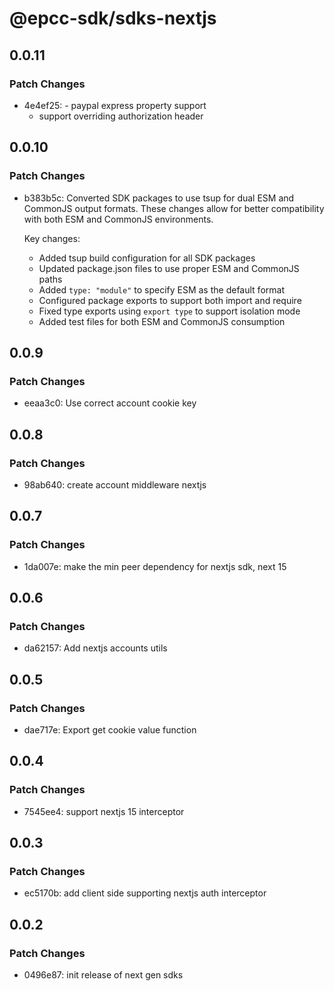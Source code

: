 # @epcc-sdk/sdks-nextjs

## 0.0.11

### Patch Changes

- 4e4ef25: - paypal express property support
  - support overriding authorization header

## 0.0.10

### Patch Changes

- b383b5c: Converted SDK packages to use tsup for dual ESM and CommonJS output formats. These changes allow for better compatibility with both ESM and CommonJS environments.

  Key changes:

  - Added tsup build configuration for all SDK packages
  - Updated package.json files to use proper ESM and CommonJS paths
  - Added `type: "module"` to specify ESM as the default format
  - Configured package exports to support both import and require
  - Fixed type exports using `export type` to support isolation mode
  - Added test files for both ESM and CommonJS consumption

## 0.0.9

### Patch Changes

- eeaa3c0: Use correct account cookie key

## 0.0.8

### Patch Changes

- 98ab640: create account middleware nextjs

## 0.0.7

### Patch Changes

- 1da007e: make the min peer dependency for nextjs sdk, next 15

## 0.0.6

### Patch Changes

- da62157: Add nextjs accounts utils

## 0.0.5

### Patch Changes

- dae717e: Export get cookie value function

## 0.0.4

### Patch Changes

- 7545ee4: support nextjs 15 interceptor

## 0.0.3

### Patch Changes

- ec5170b: add client side supporting nextjs auth interceptor

## 0.0.2

### Patch Changes

- 0496e87: init release of next gen sdks
